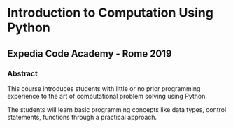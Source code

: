 # Introduction to Computation Using Python
## Expedia Code Academy - Rome 2019

### Abstract
This course introduces students with little or no prior programming experience to the art of computational problem solving using Python.

The students will learn basic programming concepts like data types, control statements, functions through a practical approach.
